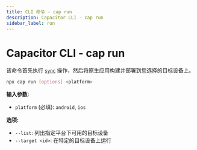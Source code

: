 ```yaml
---
title: CLI 命令 - cap run
description: Capacitor CLI - cap run
sidebar_label: run
---
```


# Capacitor CLI - cap run

该命令首先执行 [`sync`](/cli/commands/sync.md) 操作，然后将原生应用构建并部署到您选择的目标设备上。

```bash
npx cap run [options] <platform>
```

<strong>输入参数:</strong>

- `platform` (必填): `android`, `ios`

<strong>选项:</strong>

- `--list`: 列出指定平台下可用的目标设备
- `--target <id>`: 在特定的目标设备上运行
